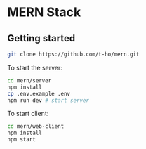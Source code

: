 # MERN Stack

## Getting started

```bash
git clone https://github.com/t-ho/mern.git
```

To start the server:

```bash
cd mern/server
npm install
cp .env.example .env
npm run dev # start server
```

To start client:

```bash
cd mern/web-client
npm install
npm start
```
